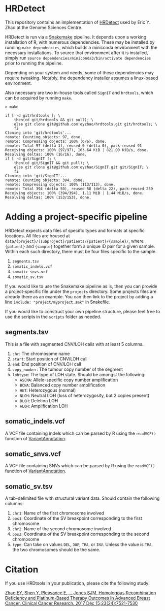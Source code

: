 # HRDetect

This repository contains an implementation of [HRDetect](https://www.nature.com/articles/nm.4292) used by Eric Y. Zhao at the Genome Sciences Centre.

HRDetect is run via a [Snakemake](http://snakemake.readthedocs.io/en/latest/) pipeline. It depends upon a working installation of R, with numerous dependencies. These may be installed by running `make dependencies`, which builds a miniconda environment with the necessary installations. To source that environment after it is installed, simply run `source dependencies/miniconda3/bin/activate dependencies` prior to running the pipeline.

Depending on your system and needs, some of these dependencies may require tweaking. Notably, the dependency installer assumes a linux-based environment.

Also necessary are two in-house tools called `SignIT` and `hrdtools`, which can be acquired by running `make`.

```
> make

if [ -d git/hrdtools ]; \
    then(cd git/hrdtools && git pull); \
    else git clone git@github.com:eyzhao/hrdtools.git git/hrdtools; \
    fi
Cloning into 'git/hrdtools'...
remote: Counting objects: 97, done.
remote: Compressing objects: 100% (6/6), done.
remote: Total 97 (delta 1), reused 0 (delta 0), pack-reused 91
Receiving objects: 100% (97/97), 163.64 KiB | 821.00 KiB/s, done.
Resolving deltas: 100% (16/16), done.
if [ -d git/SignIT ]; \
    then(cd git/SignIT && git pull); \
    else git clone git@github.com:eyzhao/SignIT.git git/SignIT; \
    fi
Cloning into 'git/SignIT'...
remote: Counting objects: 394, done.
remote: Compressing objects: 100% (113/113), done.
remote: Total 394 (delta 50), reused 58 (delta 22), pack-reused 259
Receiving objects: 100% (394/394), 1.11 MiB | 1.44 MiB/s, done.
Resolving deltas: 100% (153/153), done.
```

# Adding a project-specific pipeline

HRDetect expects data files of specific types and formats at specific locations. All files are housed at `data/{project}/{subproject}/patients/{patient}/{sample}/`, where `{patient}` and `{sample}` together form a unique ID pair for a given sample. Within each such directory, there must be four files specific to the sample.

1. `segments.tsv`
2. `somatic_indels.vcf`
3. `somatic_snvs.vcf`
4. `somatic_sv.tsv`

If you would like to use the Snakemake pipeline as is, then you can provide a project-specific file under the `projects` directory. Some projects files are already there as an example. You can then link to the project by adding a line `include: "project/myproject.smk"` in Snakefile.

If you would like to construct your own pipeline structure, please feel free to use the scripts in the `scripts` folder as needed.

## segments.tsv

This is a file with segmented CNV/LOH calls with at least 5 columns.

1. `chr`: The chromosome name
2. `start`: Start position of CNV/LOH call
3. `end`: End position of CNV/LOH call
4. `copy_number`: The tumour copy number of the segment
5. `lohtype`: The type of LOH state. Should be amongst the following:
    - `ASCNA`: Allele-specific copy number amplification
    - `BCNA`: Balanced copy number amplification
    - `HET`: Heterozygous (normal)
    - `NLOH`: Neutral LOH (loss of heterozygosity, but 2 copies present)
    - `DLOH`: Deletion LOH
    - `ALOH`: Amplification LOH

## somatic_indels.vcf

A VCF file containing indels which can be parsed by R using the `readVCF()` function of [VariantAnnotation](http://bioconductor.org/packages/release/bioc/html/VariantAnnotation.html).

## somatic_snvs.vcf

A VCF file containing SNVs which can be parsed by R using the `readVCF()` function of [VariantAnnotation](http://bioconductor.org/packages/release/bioc/html/VariantAnnotation.html).

## somatic_sv.tsv

A tab-delimited file with structural variant data. Should contain the following columns:

1. `chr1`: Name of the first chromosome involved
2. `pos1`: Coordinate of the SV breakpoint corresponding to the first chromosome
3. `chr2`: Name of the second chromosome involved
4. `pos2`: Coordinate of the SV breakpoint corresponding to the second chromosome
5. `type`: Can take on values `DEL`, `DUP`, `TRA`, or `INV`. Unless the value is `TRA`, the two chromosomes should be the same.

# Citation

If you use HRDtools in your publication, please cite the following study:

[Zhao EY, Shen Y, Pleasance E, ... Jones SJM, Homologous Recombination Deficiency and Platinum-Based Therapy Outcomes in Advanced Breast Cancer. Clinical Cancer Research. 2017 Dec 15;23(24):7521-7530](https://www.ncbi.nlm.nih.gov/pubmed/29246904)


